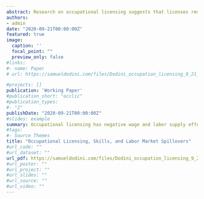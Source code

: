 ```yaml
---
abstract: Research on occupational licensing suggests that licenses reduce labor supply and generate a wage premium. Rather than effects on one’s own occupation, I test for the presence of wage spillovers onto other occupations with similar latent skills. Using data from O*NET, I cluster occupations together using Hierarchical Agglomerative Clustering. Leveraging cross-state variation in individual licensing status from the CPS, and using a border discontinuity design on individual ACS microdata, I estimate the labor market spillovers of licenses onto other occupations. I find that a 10 percentage point increase in licensure rates in related occupations reduces individual earnings in one’s own occupation by approximately 2-2.5%. These effects are particularly strong for women, Non-Hispanic black, and foreign-born Hispanic workers. Licensing spillovers shift the composition of workers in related occupations. Contrary to a standard labor supply prediction, overall employment falls in related occupations. Falling earnings combined with falling employment are more in line with the predictions of a monopsony model where licensing reduces the feasibility of outside options and increases search costs.
authors:
- admin
date: "2020-09-21T00:00:00Z"
featured: true
image:
  caption: ''
  focal_point: ""
  preview_only: false
#links:
#- name: Paper
# url: https://samueldodini.com/files/Dodini_occupation_licensing_9_21_2020.pdf

#projects: []
publication: 'Working Paper'
#publication_short: "occlic"
#publication_types:
#- "2"
publishDate: "2020-09-21T00:00:00Z"
#slides: example
summary: Occupational licensing has negative wage and labor supply effects on occupations that use similar latent skills consistent with a monopsony model. The negative effects are particularly strong for women, black workers, and Hispanic workers.
#tags:
#- Source Themes
title: "Occupational Licensing, Skills, and Labor Market Spillovers"
#url_code: ""
#url_dataset: ""
url_pdf: https://samueldodini.com/files/Dodini_occupation_licensing_9_21_2020.pdf
#url_poster: ""
#url_project: ""
#url_slides: ""
#url_source: ""
#url_video: ""
---
```

